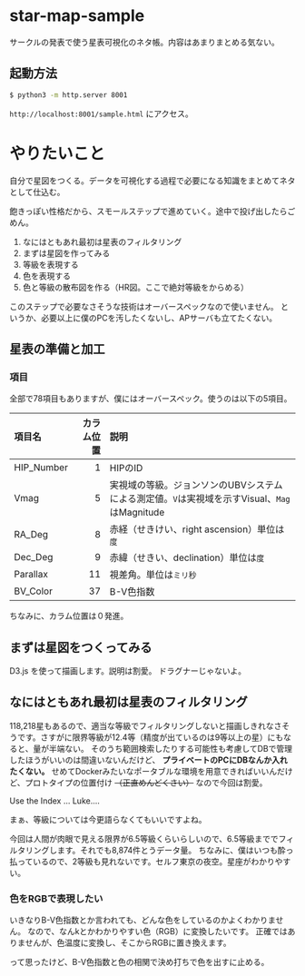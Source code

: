 # star-map-sample
サークルの発表で使う星表可視化のネタ帳。内容はあまりまとめる気ない。

## 起動方法
```bash
$ python3 -m http.server 8001
```

`http://localhost:8001/sample.html` にアクセス。

# やりたいこと
自分で星図をつくる。データを可視化する過程で必要になる知識をまとめてネタとして仕込む。

飽きっぽい性格だから、スモールステップで進めていく。途中で投げ出したらごめん。

1. なにはともあれ最初は星表のフィルタリング
2. まずは星図を作ってみる
3. 等級を表現する
4. 色を表現する
5. 色と等級の散布図を作る（HR図。ここで絶対等級をからめる）

このステップで必要なさそうな技術はオーバースペックなので使いません。
というか、必要以上に僕のPCを汚したくないし、APサーバも立てたくない。

## 星表の準備と加工
### 項目
全部で78項目もありますが、僕にはオーバースペック。使うのは以下の5項目。

| 項目名     | カラム位置 | 説明                                                                    |
|:-----------|--------:|:------------------------------------------------------------------------|
| HIP_Number |       1 | HIPのID                                                                  |
| Vmag       |       5 | 実視域の等級。ジョンソンのUBVシステムによる測定値。`V`は実視域を示すVisual、`Mag`はMagnitude |
| RA_Deg     |       8 | 赤経（せきけい、right ascension）単位は`度`                                     |
| Dec_Deg    |       9 | 赤緯（せきい、declination）単位は`度`                                          |
| Parallax   |      11 | 視差角。単位は`ミリ秒`                                                      |
| BV_Color   |      37 | B-V色指数                                                               |

ちなみに、カラム位置は０発進。

## まずは星図をつくってみる
D3.js を使って描画します。説明は割愛。
ドラグナーじゃないよ。

## なにはともあれ最初は星表のフィルタリング
118,218星もあるので、適当な等級でフィルタリングしないと描画しきれなさそうです。さすがに限界等級が12.4等（精度が出ているのは9等以上の星）にもなると、量が半端ない。
そのうち範囲検索したりする可能性も考慮してDBで管理したほうがいいのは間違いないんだけど、 **プライベートのPCにDBなんか入れたくない。** 
せめてDockerみたいなポータブルな環境を用意できればいいんだけど、プロトタイプの位置付け ~~（正直めんどくさい）~~ なので今回は割愛。

Use the Index ... Luke....

まぁ、等級については今更語らなくてもいいですよね。

今回は人間が肉眼で見える限界が6.5等級くらいらしいので、6.5等級まででフィルタリングします。それでも8,874件とうデータ量。
ちなみに、僕はいつも酔っ払っているので、2等級も見れないです。セルフ東京の夜空。星座がわかりやすい。

### 色をRGBで表現したい
いきなりB-V色指数とか言われても、どんな色をしているのかよくわかりません。
なので、なんkとかわかりやすい色（RGB）に変換したいです。
正確ではありませんが、色温度に変換し、そこからRGBに置き換えます。

って思ったけど、B-V色指数と色の相関で決め打ちで色を出すに止める。

## 
